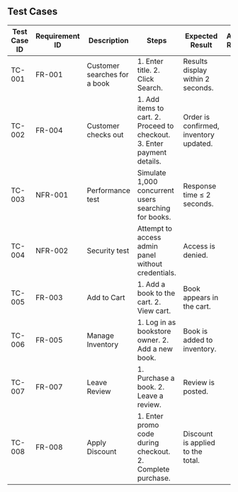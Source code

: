## Test Cases

| Test Case ID | Requirement ID | Description                  | Steps                                                                 | Expected Result                     | Actual Result | Status (Pass/Fail) |
|--------------|----------------|------------------------------|-----------------------------------------------------------------------|-------------------------------------|---------------|--------------------|
| TC-001       | FR-001         | Customer searches for a book | 1. Enter title. 2. Click Search.                                      | Results display within 2 seconds.   |               |                    |
| TC-002       | FR-004         | Customer checks out          | 1. Add items to cart. 2. Proceed to checkout. 3. Enter payment details. | Order is confirmed, inventory updated. |               |                    |
| TC-003       | NFR-001        | Performance test             | Simulate 1,000 concurrent users searching for books.                  | Response time ≤ 2 seconds.          |               |                    |
| TC-004       | NFR-002        | Security test                | Attempt to access admin panel without credentials.                    | Access is denied.                   |               |                    |
| TC-005       | FR-003         | Add to Cart                  | 1. Add a book to the cart. 2. View cart.                              | Book appears in the cart.           |               |                    |
| TC-006       | FR-005         | Manage Inventory             | 1. Log in as bookstore owner. 2. Add a new book.                      | Book is added to inventory.         |               |                    |
| TC-007       | FR-007         | Leave Review                 | 1. Purchase a book. 2. Leave a review.                                | Review is posted.                   |               |                    |
| TC-008       | FR-008         | Apply Discount               | 1. Enter promo code during checkout. 2. Complete purchase.            | Discount is applied to the total.   |               |                    |
